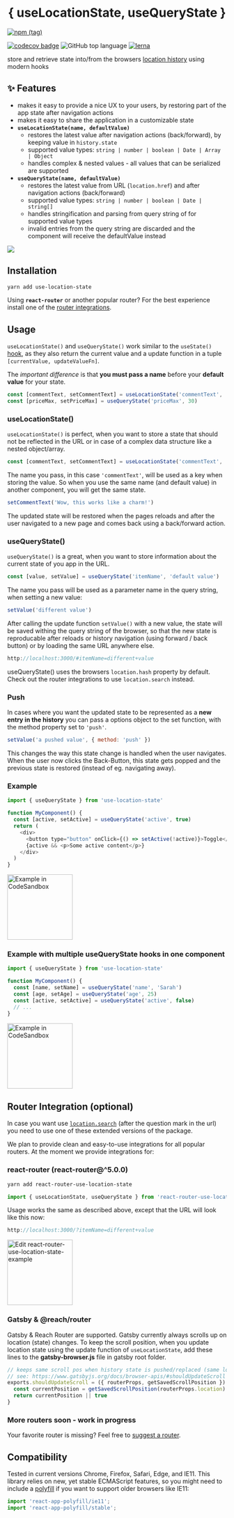 <h1 style="width: 100%; text-align: center;"> { useLocationState, useQueryState }</h1>

[![npm (tag)](https://img.shields.io/npm/v/use-location-state/latest.svg)](https://www.npmjs.com/package/use-location-state)

[![codecov badge](https://img.shields.io/codecov/c/github/xiel/use-location-state/master.svg?color=hotpink)](https://codecov.io/gh/xiel/use-location-state)
![GitHub top language](https://img.shields.io/github/languages/top/xiel/use-location-state.svg)
[![lerna](https://img.shields.io/badge/maintained%20with-lerna-cc00ff.svg)](https://lerna.js.org/)

store and retrieve state into/from the browsers [location history](https://developer.mozilla.org/en-US/docs/Web/API/History) using modern hooks

## ✨ Features

- makes it easy to provide a nice UX to your users, by restoring part of the app state after navigation actions
- makes it easy to share the application in a customizable state
- __`useLocationState(name, defaultValue)`__
  - restores the latest value after navigation actions (back/forward), by keeping value in `history.state`
  - supported value types: `string | number | boolean | Date | Array | Object`
  - handles complex & nested values - all values that can be serialized are supported
- __`useQueryState(name, defaultValue)`__
  - restores the latest value from URL (`location.href`) and after navigation actions (back/forward)
  - supported value types: `string | number | boolean | Date | string[]`
  - handles stringification and parsing from query string of for supported value types
  - invalid entries from the query string are discarded and the component will receive the defaultValue instead
  

<img style="display: block; margin: auto;" src="https://repository-images.githubusercontent.com/182417896/058a9d00-e2e1-11e9-8467-8923219ec500" />

## Installation

```bash
yarn add use-location-state
```

Using __`react-router`__ or another popular router? For the best experience install one of the [router integrations](#router-integration-optional).

## Usage

`useLocationState()` and `useQueryState()` work similar to the `useState()` [hook](https://reactjs.org/docs/hooks-overview.html#state-hook), as they also return the current value and a update function in a tuple `[currentValue, updateValueFn]`. 

The *important difference* is that __you must pass a name__ before your __default value__ for your state.

```javascript
const [commentText, setCommentText] = useLocationState('commentText', '')
const [priceMax, setPriceMax] = useQueryState('priceMax', 30)
```

### useLocationState()

`useLocationState()` is perfect, when you want to store a state that should not be reflected in the URL or in case of a complex data structure like a nested object/array.

```javascript
const [commentText, setCommentText] = useLocationState('commentText', '')
```

The name you pass, in this case `'commentText'`, will be used as a key when storing the value. So when you use the same name (and default value) in another component, you will get the same state.

```javascript
setCommentText('Wow, this works like a charm!')
```
The updated state will be restored when the pages reloads and after the user navigated to a new page and comes back using a back/forward action.

### useQueryState()

 `useQueryState()` is a great, when you want to store information about the current state of you app in the URL. 

```javascript
const [value, setValue] = useQueryState('itemName', 'default value')
```
The name you pass will be used as a parameter name in the query string, when setting a new value:

```javascript
setValue('different value')
```
After calling the update function `setValue()` with a new value, the state will be saved withing the query string of the browser, so that the new state is reproducable after reloads or history navigation (using forward / back button) or by loading the same URL anywhere else.

```javascript
http://localhost:3000/#itemName=different+value
```

useQueryState() uses the browsers `location.hash` property by default.
Check out the router integrations to use `location.search` instead.

### Push

In cases where you want the updated state to be represented as a __new entry in the history__ you can pass a options object to the set function, with the method property set to `'push'`. 

```javascript
setValue('a pushed value', { method: 'push' })
```

This changes the way this state change is handled when the user navigates. When the user now clicks the Back-Button, this state gets popped and the previous state is restored (instead of eg. navigating away).

### Example
```javascript
import { useQueryState } from 'use-location-state'

function MyComponent() {
  const [active, setActive] = useQueryState('active', true)
  return (
    <div>
      <button type="button" onClick={() => setActive(!active)}>Toggle</button>
      {active && <p>Some active content</p>}
    </div>
  )
}
```
<a href="https://codesandbox.io/embed/zqm4o19yrx">
  <img width="150" alt="Example in CodeSandbox" src="https://codesandbox.io/static/img/play-codesandbox.svg">
</a>


### Example with multiple useQueryState hooks in one component

```javascript
import { useQueryState } from 'use-location-state'

function MyComponent() {
  const [name, setName] = useQueryState('name', 'Sarah')
  const [age, setAge] = useQueryState('age', 25)
  const [active, setActive] = useQueryState('active', false)
  // ...
}
```
<a href="https://codesandbox.io/embed/github/xiel/use-location-state/tree/master/src/examples/use-location-state/?fontsize=14&module=%2Fsrc%2Fpages%2FQueryStateDemo.tsx">
  <img width="150" alt="Example in CodeSandbox" src="https://codesandbox.io/static/img/play-codesandbox.svg">
</a>

## Router Integration (optional)

In case you want use [`location.search`](https://developer.mozilla.org/en-US/docs/Web/API/Location/search) (after the question mark in the url) you need to use one of these extended versions of the package.

We plan to provide clean and easy-to-use integrations for all popular routers. 
At the moment we provide integrations for:

### react-router (react-router@^5.0.0)

```bash
yarn add react-router-use-location-state
```
```javascript
import { useLocationState, useQueryState } from 'react-router-use-location-state'
```
Usage works the same as described above, except that the URL will look like this now:
```javascript
http://localhost:3000/?itemName=different+value
```
<a href="https://codesandbox.io/s/github/xiel/use-location-state/tree/master/src/examples/react-router-use-location-state?fontsize=14&module=%2Fsrc%2Fpages%2FQueryStateDemo.tsx">
  <img width="150" alt="Edit react-router-use-location-state-example" src="https://codesandbox.io/static/img/play-codesandbox.svg">
</a>

### Gatsby & @reach/router

Gatsby & Reach Router are supported. Gatsby currently always scrolls up on location (state) changes. To keep the scroll position, when you update location state using the update function of `useLocationState`, add these lines to the **gatsby-browser.js** file in gatsby root folder.

```javascript
// keeps same scroll pos when history state is pushed/replaced (same location === same position)
// see: https://www.gatsbyjs.org/docs/browser-apis/#shouldUpdateScroll
exports.shouldUpdateScroll = ({ routerProps, getSavedScrollPosition }) => {
  const currentPosition = getSavedScrollPosition(routerProps.location)
  return currentPosition || true
}
```

### More routers soon - work in progress

Your favorite router is missing? Feel free to [suggest a router](https://github.com/xiel/use-location-state/issues).

## Compatibility

Tested in current versions Chrome, Firefox, Safari, Edge, and IE11. This library relies on new, yet stable ECMAScript features, so you might need to include a [polyfill](https://www.npmjs.com/package/react-app-polyfill#polyfilling-other-language-features) if you want to support older browsers like IE11:

```javascript
import 'react-app-polyfill/ie11';
import 'react-app-polyfill/stable';
```
